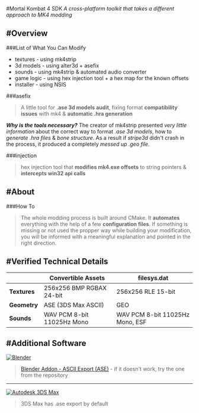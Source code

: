 #Mortal Kombat 4 SDK
*A cross-platform toolkit that takes a different approach to MK4 modding*

#Overview
---
###List of What You Can Modify
- textures   - using mk4strip
- 3d models  - using alter3d + asefix
- sounds     - using mk4strip & automated audio converter
- game logic - using hex injection tool + a hex map for the known offsets
- installer  - using NSIS

###asefix
>A little tool for **.ase 3d models audit**,
>fixing format **compatibility issues** with mk4 &
>**automatic .hra generation**

***Why is the tools necessary?***
The creator of mk4strip presented _very little information_ about the correct way to format _.ase 3d models_, how to _generate .hra files_ & _bone structure_. As a result if _stripe3d_ didn't crash in the process, it produced a completely _messed up .geo file_.

###injection
>hex injection tool that **modifies mk4.exe offsets** to string pointers & **intercepts win32 api calls**

#About
---
###How To
>The whole modding process is built around CMake.
>It **automates** everything with the help of a few **configuration files**.
>If something is missing or not used the propper way while building your modification, you will be informed with a meaningful explanation and pointed in the right direction.

#Verified Technical Details
---
|              | Convertible Assets         | filesys.dat                     |
|--------------|----------------------------|---------------------------------|
| **Textures** | 256x256 BMP RGBAX 24-bit   | 256x256 RLE 15-bit              |
| **Geometry** | ASE (3DS Max ASCII)        | GEO                             |
| **Sounds**   | WAV PCM 8-bit 11025Hz Mono | WAV PCM 8-bit 11025Hz Mono, ESF |

#Additional Software
---
[![Blender](https://download.blender.org/institute/logos/blender-socket.png)](https://www.blender.org/download/)
>[Blender Addon - ASCII Export (ASE)](https://code.google.com/archive/p/ase-export-vmc/downloads) - if it doesn't work, try the one from the repository

---
[![Autodesk 3DS Max](https://4.bp.blogspot.com/-GN01RWzUcJk/V7sux-QfHlI/AAAAAAAABPI/zdX7aCAPxpMHQyPROoH4Ya5Xwba21ez7QCLcB/s1600/3dsmax-full-logo.png)](http://www.autodesk.com/products/3ds-max/overview)

>3DS Max has .ase export by default

